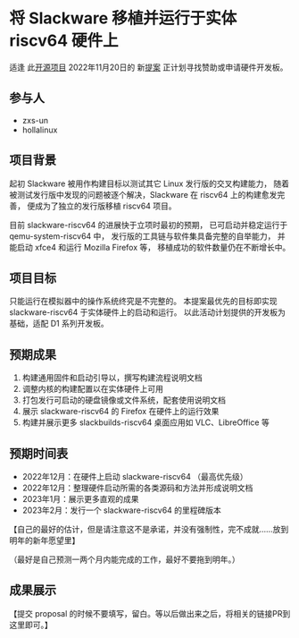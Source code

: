 # 将 Slackware 移植并运行于实体 riscv64 硬件上

适逢
此[开源项目](https://github.com/isrc-cas/tarsier-slkrv)
2022年11月20日的
新[提案](https://github.com/isrc-cas/tarsier-slkrv/blob/portal/reports/proposal-20221120.md)
正计划寻找赞助或申请硬件开发板。


## 参与人

* zxs-un
* hollalinux


## 项目背景

起初 Slackware 被用作构建目标以测试其它 Linux 发行版的交叉构建能力，
随着被测试发行版中发现的问题被逐个解决，Slackware 在 riscv64 上的构建愈发完善，
便成为了独立的发行版移植 riscv64 项目。

目前 slackware-riscv64 的进展快于立项时最初的预期，
已可启动并稳定运行于 qemu-system-riscv64 中，
发行版的工具链与软件集具备完整的自举能力，
并能启动 xfce4 和运行 Mozilla Firefox 等，
移植成功的软件数量仍在不断增长中。


## 项目目标

只能运行在模拟器中的操作系统终究是不完整的。
本提案最优先的目标即实现 slackware-riscv64 于实体硬件上的启动和运行。
以此活动计划提供的开发板为基础，适配 D1 系列开发板。


## 预期成果

1. 构建通用固件和启动引导以，撰写构建流程说明文档
2. 调整内核的构建配置以在实体硬件上可用
3. 打包发行可启动的硬盘镜像或文件系统，配套使用说明文档
4. 展示 slackware-riscv64 的 Firefox 在硬件上的运行效果
5. 构建并展示更多 slackbuilds-riscv64 桌面应用如 VLC、LibreOffice 等

## 预期时间表

- 2022年12月：在硬件上启动 slackware-riscv64 （最高优先级）
- 2022年12月：整理硬件启动所需的各类源码和方法并形成说明文档
- 2023年1月：展示更多直观的成果
- 2023年2月：发行一个 slackware-riscv64 的里程碑版本

【自己的最好的估计，但是请注意这不是承诺，并没有强制性，完不成就……放到明年的新年愿望里】

（最好是自己预测一两个月内能完成的工作，最好不要拖到明年。）


## 成果展示

【提交 proposal 的时候不要填写，留白。等以后做出来之后，将相关的链接PR到这里即可。】